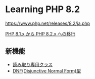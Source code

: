 # Learning PHP 8.2

https://www.php.net/releases/8.2/ja.php

[PHP 8.1.x から PHP 8.2.x への移行](https://www.php.net/manual/ja/migration82.php)

## 新機能

- [読み取り専用クラス](src/new-features/readonly-classes.php)
- [DNF(Disjunctive Normal Form)型](src/new-features/dnf-types.php)
